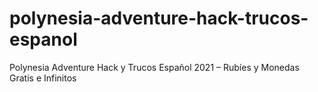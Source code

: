 # polynesia-adventure-hack-trucos-espanol
Polynesia Adventure Hack y Trucos Español 2021 – Rubíes y Monedas Gratis e Infinitos
